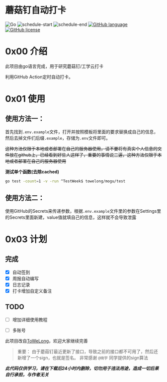 # 蘑菇钉自动打卡
![Go](https://github.com/wuyinsec/moguding-golang/workflows/Go/badge.svg)
![schedule-start](https://github.com/wuyinsec/moguding-golang/workflows/schedule-start/badge.svg)
![schedule-end](https://github.com/wuyinsec/moguding-golang/workflows/schedule-end/badge.svg)
[![GitHub language](https://img.shields.io/badge/language-golang-orange.svg)](https://golang.org/)
[![GitHub license](https://img.shields.io/github/license/ToWeLong/zhihu-hot-questions)](https://github.com/wuyinsec/moguding-golang/blob/main/LICENSE)

# 0x00 介绍

此项目由go语言完成，用于研究蘑菇钉/工学云打卡

利用GitHub Action定时自动打卡。

# 0x01 使用

## 使用方法一：

首先找到`.env.example`文件，打开并按照模板将里面的要求替换成自己的信息，然后去掉文件们后缀`.example`，存储为`.env`文件即可。

~~这种方法仅限于本地或者部署在自己的服务器使用，请不要将有真实个人信息的文件放在github上，已经看到好些人这样了，重要的事情说三遍，这种方法仅限于本地或者部署在自己的服务器使用~~

**测试单个函数(去除cached)**

```bash
go test -count=1 -v -run ^TestWeek$ towelong/mogu/test
```



## 使用方法二：

使用GitHub的Secrets来传递参数，根据`.env.example`文件里的参数在Settings里的Secrets里面新建，value值就填自己的信息，这样就不会导致泄露

# 0x03 计划

## 完成

- [X] 自动签到
- [X] 周报自动编写
- [X] 日志记录
- [X] 打卡增加自定义备注

## TODO

- [ ] 增加详细使用教程

- [ ] 多账号

此项目改自[ToWeLong](https://github.com/ToWeLong/go-mogu)，欢迎大家继续完善

> 重要： 由于蘑菇钉最近更新了接口，导致之前的接口都不可用了，然后还新增了一个sign，也就是签名。
> 非常感谢 `@晓宇` 同学提供的sign算法

***此代码仅供学习，请在下载后24小时内删除，切勿用于违法用途，造成一切后果自行承担，与作者无关***